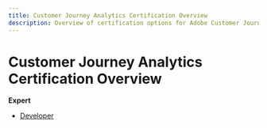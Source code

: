```yaml
---
title: Customer Journey Analytics Certification Overview
description: Overview of certification options for Adobe Customer Journey Analytics
---
```

# Customer Journey Analytics Certification Overview

**Expert**

* [Developer](/help/certifications/acja/acja-e-developer.md) <!--AD0-E604-->

<!--
[Renew Certification](/help/certifications/aa/aa-renew.md)
-->
